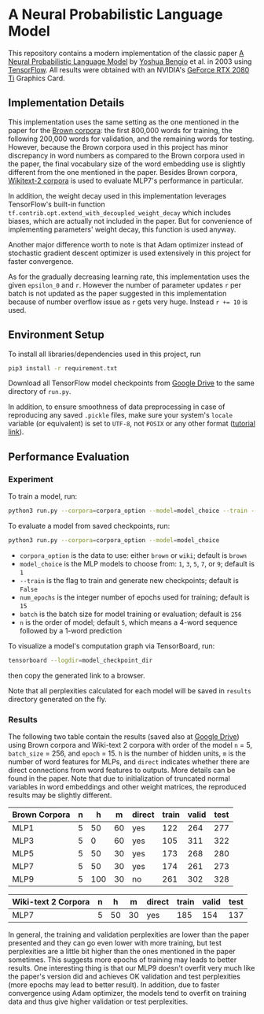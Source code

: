 # A Neural Probabilistic Language Model
This repository contains a modern implementation of the classic paper [A Neural Probabilistic Language Model](http://www.jmlr.org/papers/volume3/bengio03a/bengio03a.pdf) by [Yoshua Bengio](https://en.wikipedia.org/wiki/Yoshua_Bengio) et al. in 2003 using [TensorFlow](https://www.tensorflow.org/). All results were obtained with an NVIDIA's [GeForce RTX 2080 Ti](https://www.nvidia.com/en-us/geforce/graphics-cards/rtx-2080-ti/) Graphics Card.

## Implementation Details
This implementation uses the same setting as the one mentioned in the paper for the [Brown corpora](https://en.wikipedia.org/wiki/Brown_Corpus): the first 800,000 words for training, the following 200,000 words for validation, and the remaining words for testing. However, because the Brown corpora used in this project has minor discrepancy in word numbers as compared to the Brown corpora used in the paper, the final vocabulary size of the word embedding use is slightly different from the one mentioned in the paper. Besides Brown corpora, [Wikitext-2 corpora](https://blog.einstein.ai/the-wikitext-long-term-dependency-language-modeling-dataset/) is used to evaluate MLP7's performance in particular.

In addition, the weight decay used in this implementation leverages TensorFlow's built-in function `tf.contrib.opt.extend_with_decoupled_weight_decay` which includes biases, which are actually not included in the paper. But for convenience of implementing parameters' weight decay, this function is used anyway.

Another major difference worth to note is that Adam optimizer instead of stochastic gradient descent optimizer is used extensively in this project for faster convergence.

As for the gradually decreasing learning rate, this implementation uses the given `epsilon_0` and `r`. However the number of parameter updates `r` per batch is not updated as the paper suggested in this implementation because of number overflow issue as `r` gets very huge. Instead `r += 10` is used.

## Environment Setup
To install all libraries/dependencies used in this project, run
```bash
pip3 install -r requirement.txt
```

Download all TensorFlow model checkpoints from [Google Drive](https://drive.google.com/drive/folders/1tWk1iaQz1mhw6bzh4mrBz4d2SrVNKGuX?usp=sharing) to the same directory of `run.py`.

In addition, to ensure smoothness of data preprocessing in case of reproducing any saved `.pickle` files, make sure your system's `locale` variable (or equivalent) is set to `UTF-8`, not `POSIX` or any other format ([tutorial link](https://www.tecmint.com/set-system-locales-in-linux/)).

## Performance Evaluation
### Experiment
To train a model, run:
```bash
python3 run.py --corpora=corpora_option --model=model_choice --train --epoch=num_epochs --batch=batch_size --order=n
```

To evaluate a model from saved checkpoints, run:
```bash
python3 run.py --corpora=corpora_option --model=model_choice
```

- `corpora_option` is the data to use: either `brown` or `wiki`; default is `brown`
- `model_choice`   is the MLP models to choose from: `1`, `3`, `5`, `7`, or `9`; default is `1`
- `--train`        is the flag to train and generate new checkpoints; default is `False`
- `num_epochs`     is the integer number of epochs used for training; default is `15`
- `batch`          is the batch size for model training or evaluation; default is `256`
- `n`              is the order of model; default `5`, which means a 4-word sequence followed by a 1-word prediction

To visualize a model's computation graph via TensorBoard, run:
 ```bash
tensorboard --logdir=model_checkpoint_dir
 ```
then copy the generated link to a browser.

Note that all perplexities calculated for each model will be saved in `results` directory generated on the fly.

### Results
The following two table contain the results (saved also at [Google Drive](https://drive.google.com/drive/folders/1tWk1iaQz1mhw6bzh4mrBz4d2SrVNKGuX?usp=sharing)) using Brown corpora and Wiki-text 2 corpora with order of the model `n` = 5, `batch_size` = 256, and `epoch` = 15. `h` is the number of hidden units, `m` is the number of word features for MLPs, and `direct` indicates whether there are direct connections from word features to outputs. More details can be found in the paper. Note that due to initialization of truncated normal variables in word embeddings and other weight matrices, the reproduced results may be slightly different.

| Brown Corpora | n | h   | m  | direct | train | valid | test |
|--------------|---|-----|----|--------|-------|-------|------|
| MLP1         | 5 | 50  | 60 | yes    | 122   | 264   | 277  |
| MLP3         | 5 | 0   | 60 | yes    | 105   | 311   | 322  |
| MLP5         | 5 | 50  | 30 | yes    | 173   | 268   | 280  |
| MLP7         | 5 | 50  | 30 | yes    | 174   | 261   | 273  |
| MLP9         | 5 | 100 | 30 | no     | 261   | 302   | 328  |

| Wiki-text 2 Corpora | n | h   | m  | direct | train | valid | test |
|--------------|---|-----|----|--------|-------|-------|------|
| MLP7         | 5 | 50  | 30 | yes    | 185 |  154  | 137 |

In general, the training and validation perplexities are lower than the paper presented and they can go even lower with more training, but test perplexities are a little bit higher than the ones mentioned in the paper sometimes. This suggests more epochs of training may leads to better results. One interesting thing is that our MLP9 doesn't overfit very much like the paper's version did and achieves OK validation and test perplexities (more epochs may lead to better result). In addition, due to faster convergence using Adam optimizer, the models tend to overfit on training data and thus give higher validation or test perplexities.
